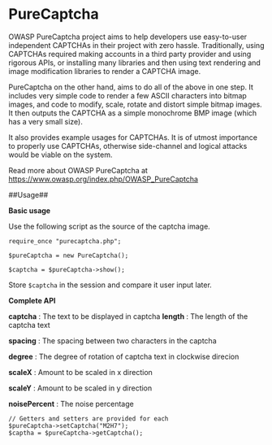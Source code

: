 PureCaptcha
===========

OWASP PureCaptcha project aims to help developers use easy-to-user independent CAPTCHAs in their project with zero hassle.
Traditionally, using CAPTCHAs required making accounts in a third party provider and using rigorous APIs, or installing many libraries
and then using text rendering and image modification libraries to render a CAPTCHA image.

PureCaptcha on the other hand, aims to do all of the above in one step. It includes very simple code to render a few ASCII characters
into bitmap images, and code to modify, scale, rotate and distort simple bitmap images. It then outputs the CAPTCHA as a simple 
monochrome BMP image (which has a very small size).

It also provides example usages for CAPTCHAs. It is of utmost importance to properly use CAPTCHAs, otherwise side-channel and logical
attacks would be viable on the system. 

Read more about OWASP PureCaptcha at https://www.owasp.org/index.php/OWASP_PureCaptcha 


##Usage##

**Basic usage**

Use the following script as the source of the captcha image.

    require_once "purecaptcha.php";

    $pureCaptcha = new PureCaptcha();

    $captcha = $pureCaptcha->show();

Store `$captcha` in the session and compare it user input later.

**Complete API**

**captcha** : The text to be displayed in captcha
**length** : The length of the captcha text

**spacing** : The spacing between two characters in the captcha

**degree** : The degree of rotation of captcha text in clockwise direcion

**scaleX** : Amount to be scaled in x direction

**scaleY** : Amount to be scaled in y direction

**noisePercent** : The noise percentage

    // Getters and setters are provided for each
    $pureCaptcha->setCaptcha("M2H7");
    $captha = $pureCaptcha->getCaptcha();